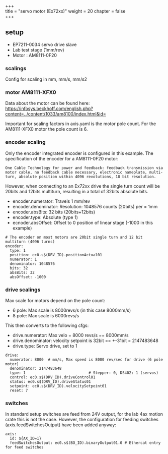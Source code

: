 +++  
title = "servo motor (Ex72xx)"
weight = 20
chapter = false  
+++

## setup
* EP7211-0034 servo drive slave
* Lab test stage (1mm/rev)
* Motor : AM8111-0F20

### scalings
Config for scaling in mm, mm/s, mm/s2

### motor AM8111-XFX0
Data about the motor can be found here:
https://infosys.beckhoff.com/english.php?content=../content/1033/am8100/index.html&id=

Important for scaling factors in axis.yaml is the motor pole count. For the AM8111-XFX0 motor the pole count is 6.

### encoder scaling
Only the encoder integrated encoder is configured in this example. The specification of the encoder for a AM8111-0F20 motor:

```
One Cable Technology for power and feedback: feedback transmission via motor cable, no feedback cable necessary, electronic nameplate, multi-turn, absolute position within 4096 revolutions, 18 bit resolution.
```
However, when connecting to an Ex72xx drive the single turn count will be 20bits and 12bits multiturn, resulting in a total of 32bits absolute bits.

* encoder.numerator: Travels 1 mm/rev
* encoder.denominator: Resolution: 1048576 counts (20bits) per = 1mm
* encoder.absBits: 32 bits (20bits+12bits)
* encoder.type: Absolute (type 1)
* ecnoder.absOffset: Offset to 0 position of linear stage (-1000 in this example)

```
# The encoder on most motors are 20bit single turn and 12 bit multiturn (4096 turns)
encoder:
  type: 1
  position: ec0.s$(DRV_ID).positionActual01
  numerator: 1
  denominator: 1048576
  bits: 32
  absBits: 32
  absOffset: -1000
```

### drive scalings
Max scale for motors depend on the pole count:
* 6 pole: Max scale is 8000revs/s (in this case 8000mm/s)
* 8 pole: Max scale is 6000revs/s

This then converts to the following cfgs:
* drive.numerator: Max velo = 8000 revs/s == 8000mm/s
* drive.denominator: velocity setpoint is 32bit == +-31bit = 2147483648
* drive.type: Servo drive, set to 1

```
drive:
  numerator: 8000  # mm/s, Max speed is 8000 rev/sec for drive (6 pole motor)
  denominator: 2147483648
  type: 1                            # Stepper: 0, DS402: 1 (servos)
  control: ec0.s$(DRV_ID).driveControl01
  status: ec0.s$(DRV_ID).driveStatus01
  setpoint: ec0.s$(DRV_ID).velocitySetpoint01
  reset: 7
```

### switches
In standard setup switches are feed from 24V output, for the lab 4ax motion crate this is not the case.
However, the configuration for feeding switches (axis.feedSwitchesOutput) have been added anyway:
```
axis:
  id: ${AX_ID=1}
  feedSwitchesOutput: ec0.s$(BO_ID).binaryOutput01.0 # Ethercat entry for feed switches
```
